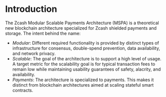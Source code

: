 # Introduction

The Zcash Modular Scalable Payments Architecture (MSPA) is a theoretical new blockchain architecture specialized for Zcash shielded payments and storage. The intent behind the name:

- _Modular_: Different required functionality is provided by distinct types of infrastructure for consensus, double-spend prevention, data availability, and network privacy.
- _Scalable_: The goal of the architecture is to support a high level of usage. A target metric for the scalability goal is for typical transaction fees to remain low while maintaining usability guarantees of safety, alacrity, and availability.
- _Payments_: The architecture is specialized to payments. This makes it distinct from blockchain architectures aimed at scaling stateful smart contracts.
